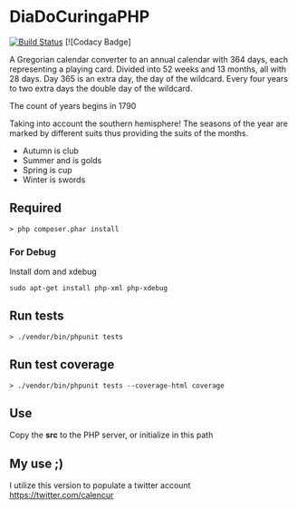 # DiaDoCuringaPHP
[![Build Status](https://travis-ci.org/amorvincitomnia/DiaDoCuringaPHP.svg?branch=master)](https://travis-ci.org/amorvincitomnia/DiaDoCuringaPHP) [![Codacy Badge]

A Gregorian calendar converter to an annual calendar with 364 days, each representing a playing card. Divided into 52 weeks and 13 months, all with 28 days. Day 365 is an extra day, the day of the wildcard. Every four years to two extra days the double day of the wildcard.

The count of years begins in 1790

Taking into account the southern hemisphere! The seasons of the year are marked by different suits thus providing the suits of the months.

* Autumn is club
* Summer and is golds
* Spring is cup
* Winter is swords

## Required
```
> php composer.phar install
```

### For Debug
Install dom and xdebug
```
sudo apt-get install php-xml php-xdebug
```

## Run tests
```
> ./vendor/bin/phpunit tests
```

## Run test coverage
```
> ./vendor/bin/phpunit tests --coverage-html coverage
```

## Use
Copy the **src** to the PHP server, or initialize in this path

## My use ;)
I utilize this version to populate a twitter account <https://twitter.com/calencur>
